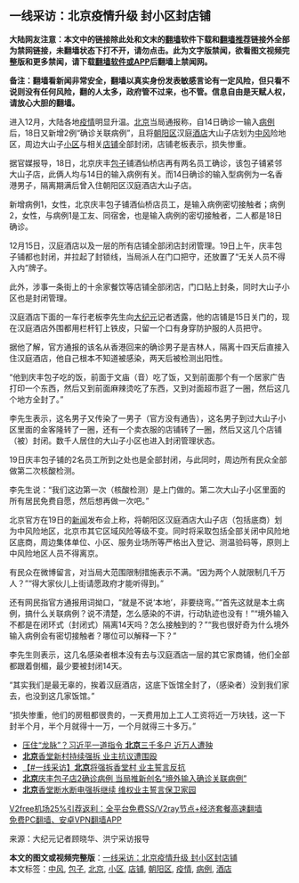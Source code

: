  <h2>一线采访：北京疫情升级 封小区封店铺</h2> <p class="notice"><b>大陆网友注意：本文中的链接除此处和文末的<a href="https://github.com/bannedbook/fanqiang" >翻墙</a>软件下载和<a href="https://github.com/killgcd/justmysocks/blob/master/README.md">翻墙推荐</a>链接外全部为禁网链接，未翻墙状态下打不开，请勿点击。此为文字版禁闻，欲看图文视频完整版和更多禁闻，请下载<a href="https://github.com/bannedbook/fanqiang">翻墙软件或APP</a>后翻墙上禁闻网。</p><p>备注：翻墙看新闻非常安全，翻墙以真实身份发表敏感言论有一定风险，但只看不说则没有任何风险，翻的人太多，政府管不过来，也不管。信息自由是天赋人权，请放心大胆的翻墙。</b></p>  <div class="entry"> <p id="conimg">进入12月，大陆各地<a href="https://www.bannedbook.org/bnews/tag/%E7%96%AB%E6%83%85/" class="st_tag internal_tag" rel="tag" title="标签 疫情 下的日志">疫情</a>明显升温。<a href="https://www.bannedbook.org/bnews/tag/%e5%8c%97%e4%ba%ac/" class="st_tag internal_tag" rel="tag" title="标签 北京 下的日志">北京</a>当局通报称，自14日确诊一输入<a href="https://www.bannedbook.org/bnews/tag/%E7%97%85%E4%BE%8B/" class="st_tag internal_tag" rel="tag" title="标签 病例 下的日志">病例</a>后，18日又新增2例“确诊关联病例”，且将<a href="https://www.bannedbook.org/bnews/tag/%e6%9c%9d%e9%98%b3%e5%8c%ba/" class="st_tag internal_tag" rel="tag" title="标签 朝阳区 下的日志">朝阳区</a>汉庭<a href="https://www.bannedbook.org/bnews/tag/%e9%85%92%e5%ba%97/" class="st_tag internal_tag" rel="tag" title="标签 酒店 下的日志">酒店</a>大山子店划为<a href="https://www.bannedbook.org/bnews/tag/%E4%B8%AD%E9%A3%8E/" class="st_tag internal_tag" rel="tag" title="标签 中风 下的日志">中风</a>险地区，周边大山子<a href="https://www.bannedbook.org/bnews/tag/%E5%B0%8F%E5%8C%BA/" class="st_tag internal_tag" rel="tag" title="标签 小区 下的日志">小区</a>与相关<a href="https://www.bannedbook.org/bnews/tag/%E5%BA%97%E9%93%BA/" class="st_tag internal_tag" rel="tag" title="标签 店铺 下的日志">店铺</a>全部封闭，店铺老板表示，损失惨重。</p> <p>据官媒报导，18日，北京庆丰<a href="https://www.bannedbook.org/bnews/tag/%E5%8C%85%E5%AD%90/" class="st_tag internal_tag" rel="tag" title="标签 包子 下的日志">包子</a>铺酒仙桥店再有两名员工确诊，该包子铺紧邻大山子店，此俩人均与14日的输入病例有关。而14日确诊的输入型病例为一名香港男子，隔离期满后曾入住朝阳区汉庭酒店大山子店。</p> <p>新增病例1，女性，北京庆丰包子铺酒仙桥店员工，是输入病例密切接触者；病例2，女性，与病例1是工友、同宿舍，也是输入病例的密切接触者，二人都是18日确诊。</p> <p>12月15日，汉庭酒店以及一层的所有店铺全部闭店封闭管理。19日上午，庆丰包子铺都也封闭，并拉起了封锁线，当局派人在门口把守，还放置了“无关人员不得入内”牌子。</p>  <p>此外，涉事一条街上的十余家餐饮等店铺全部闭店，门口贴上封条，同时大山子小区也是封闭管理。</p> <p>汉庭酒店下面的一车行老板李先生向<span class='wp_keywordlink_affiliate'><a href="http://www.epochtimes.com/" title="大纪元" target="_blank">大纪元</a></span>记者透露，他的店铺是15日关门的，现在汉庭酒店外围都用栏杆钉上铁皮，只留一个口有身穿防护服的人员把守。</p> <p>据他了解，官方通报的该名从香港回来的确诊男子是吉林人，隔离十四天后直接入住汉庭酒店，他自己根本不知道被感染，两天后被检测出阳性。</p> <p>“他到庆丰包子吃的饭，前面于文庙（音）吃了饭，又到前面那个有一个居家广告打印一个东西，然后又到前面麻辣烫吃了东西，又到对面超市逛了一圈，然后这几个地方全封了。”</p>  <p>李先生表示，这名男子又传染了一男子（官方没有通告），这名男子到过大山子小区里面的金客隆转了一圈，还有一个卖衣服的店铺转了一圈，然后又这几个店铺（被）封闭。数千人居住的大山子小区也进入封闭管理状态。</p> <p>19日庆丰包子铺的2名员工所到之处也是全部封闭，与此同时，周边所有民众全部做第二次核酸检测。</p> <p>李先生说：“我们这边第一次（核酸检测）是上门做的。第二次大山子小区里面的所有居民免费自愿，然后想再做一次吧。”</p> <p>北京官方在19日的<span class='wp_keywordlink_affiliate'><a href="https://www.bannedbook.org/" title="新闻">新闻</a></span>发布会上称，将朝阳区汉庭酒店大山子店（包括底商）划为中风险地区，北京市其它区域风险等级不变。同时将采取包括全部关闭中风险地区底商，周边集体单位、小区、服务业场所等严格出入登记、测温验码等，原则上中风险地区人员不得离京。</p>  <p>有民众在微博留言，对当局大范围限制措施表示不满。“因为两个人就限制几千万人？”“得大家伙儿上街请愿政府才能听得到。”</p> <p>还有网民指官方通报用词拗口，“就是不说‘本地’，非要绕弯。”“首先这就是本土病例，搞什么关联病例？说不清楚，怎么感染的不讲，行动轨迹也没有！”“境外输入不都是在闭环式（封闭式）隔离14天吗？怎么接触到的？”“我也很好奇为什么境外输入病例会有密切接触者？哪位可以解释一下？”</p> <p>李先生则表示，这几名感染者根本没有去与汉庭酒店一层的其它家商铺，他们全部都跟着倒楣，最少要被封闭14天。</p> <p>“其实我们是最无辜的，挨着汉庭酒店，这底下饭馆全封了，（感染者）没到我们家去，也没到这几家饭馆。”</p>  <p>“损失惨重，他们的房租都很贵的，一天费用加上工人工资将近一万块钱，这一下封半个月，半个月就得十一万，一个月就得三十多万。”</p> <ul class='op-related-articles' title='相关阅读'> <li><a href='https://www.bannedbook.org/bnews/comments/20201220/1451224.html' target='_blank'>压住“龙脉”？习近平一道指令 <b>北京</b>三千多户 近万人遭殃</a></li> <li><a href='https://www.bannedbook.org/bnews/bannedvideo/20201220/1451201.html' target='_blank'><b>北京</b>香堂新村持续强拆 业主抗议遭围殴</a></li> <li><a href='https://www.bannedbook.org/bnews/bannedvideo/20201220/1451196.html' target='_blank'>【#一线采访】<b>北京</b>将强拆香堂村 业主誓言反抗</a></li> <li><a href='https://www.bannedbook.org/bnews/headline/20201219/1451169.html' target='_blank'><b>北京</b>庆丰包子店2确诊病例 当局推新创名“境外输入确诊关联病例”</a></li> <li><a href='https://www.bannedbook.org/bnews/headline/20201219/1451145.html' target='_blank'><b>北京</b>香堂断水断电强拆继续 维权业主誓言保卫家园</a></li> </ul> <p class="texttj"> <a href="https://github.com/bannedbook/fanqiang/wiki/V2ray%E6%9C%BA%E5%9C%BA" target="_blank">V2free机场25%引荐返利：全平台免费SS/V2ray节点+经济套餐高速翻墙</a><br/> <a href="https://github.com/bannedbook/fanqiang/wiki/%E7%A6%81%E9%97%BB%E7%BD%91%E5%AE%89%E5%8D%93%E7%BF%BB%E5%A2%99%E6%96%B0%E9%97%BBAPP" target="_blank">免费PC翻墙、安卓VPN翻墙APP</a></p><p> 来源：大纪元记者顾晓华、洪宁采访报导 </p><a name='sharetosocial'></a>       <div><b>本文的图文或视频完整版</b>：<a href='https://www.bannedbook.org/bnews/cbnews/20201220/1451225.html'>一线采访：北京疫情升级 封小区封店铺</a></div>  </div><!--END ENTRY--> <div class="postfooter"> <div>本文标签：<a href="https://www.bannedbook.org/bnews/tag/%E4%B8%AD%E9%A3%8E/" rel="tag">中风</a>, <a href="https://www.bannedbook.org/bnews/tag/%E5%8C%85%E5%AD%90/" rel="tag">包子</a>, <a href="https://www.bannedbook.org/bnews/tag/%e5%8c%97%e4%ba%ac/" rel="tag">北京</a>, <a href="https://www.bannedbook.org/bnews/tag/%E5%B0%8F%E5%8C%BA/" rel="tag">小区</a>, <a href="https://www.bannedbook.org/bnews/tag/%E5%BA%97%E9%93%BA/" rel="tag">店铺</a>, <a href="https://www.bannedbook.org/bnews/tag/%e6%9c%9d%e9%98%b3%e5%8c%ba/" rel="tag">朝阳区</a>, <a href="https://www.bannedbook.org/bnews/tag/%E7%96%AB%E6%83%85/" rel="tag">疫情</a>, <a href="https://www.bannedbook.org/bnews/tag/%E7%97%85%E4%BE%8B/" rel="tag">病例</a>, <a href="https://www.bannedbook.org/bnews/tag/%e9%85%92%e5%ba%97/" rel="tag">酒店</a></div>  </div><!--END POSTFOOTER--> 